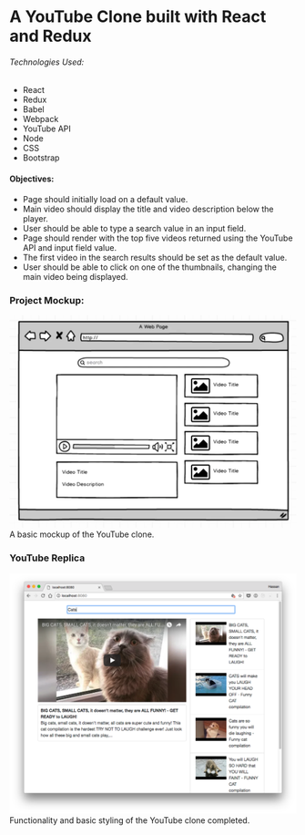 # A YouTube Clone built with React and Redux

###### Technologies Used:
* React
* Redux
* Babel
* Webpack
* YouTube API
* Node
* CSS
* Bootstrap

####  Objectives:
- Page should initially load on a default value.
- Main video should display the title and video description below the player.
- User should be able to type a search value in an input field.
- Page should render with the top five videos returned using the YouTube API and input field value.
- The first video in the search results should be set as the default value.
- User should be able to click on one of the thumbnails, changing the main video being displayed.

### Project Mockup:
![project-mockup](youtube-component-structure.png)
A basic mockup of the YouTube clone. 

### YouTube Replica
![project-completed](youtube-mockup-completed.png)
Functionality and basic styling of the YouTube clone completed.
